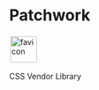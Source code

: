 # Patchwork

<img src="./favicon.ico" width="48" height="48" alt="favicon" style="background-color: white; padding: 2px; border-radius: 3px;">


CSS Vendor Library
